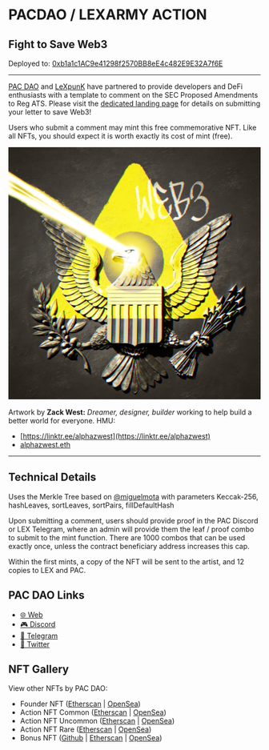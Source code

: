 # PACDAO / LEXARMY ACTION

## Fight to Save Web3

Deployed to: [0xb1a1c1AC9e41298f2570BB8eE4c482E9E32A7f6E](https://etherscan.io/address/0xb1a1c1AC9e41298f2570BB8eE4c482E9E32A7f6E)

---

[PAC DAO](https://pac.xyz/) and [LeXpunK](https://www.lexpunk.army/) have partnered to provide developers and DeFi enthusiasts with a template to comment on the SEC Proposed Amendments to Reg ATS.  Please visit the [dedicated landing page](https://pac.xyz/) for details on submitting your letter to save Web3!

Users who submit a comment may mint this free commemorative NFT.  Like all NFTs, you should expect it is worth exactly its cost of mint (free).

![Action NFT](metadata/PACLexAction.jpeg)

Artwork by 
**Zack West:** 
*Dreamer, designer, builder* working to help build a better world for everyone. 
HMU: 
 * [https://linktr.ee/alphazwest](https://linktr.ee/alphazwest)
 * [alphazwest.eth](https://app.ens.domains/name/alphazwest.eth/details)


---
## Technical Details 

Uses the Merkle Tree based on [@miguelmota](https://lab.miguelmota.com/merkletreejs/example/) with parameters Keccak-256, hashLeaves, sortLeaves, sortPairs, fillDefaultHash

Upon submitting a comment, users should provide proof in the PAC Discord or LEX Telegram, where an admin will provide them the leaf / proof combo to submit to the mint function.  There are 1000 combos that can be used exactly once, unless the contract beneficiary address increases this cap.

Within the first mints, a copy of the NFT will be sent to the artist, and 12 copies to LEX and PAC.


## PAC DAO Links
* [🌐  Web](https://pac.xyz/)
* [🎮  Discord ](https://discord.gg/tbBKXQqm)
* [🛫  Telegram ](https://t.me/joinchat/VYYqN19O3Wc4OTZh)
* [🦅  Twitter](https://twitter.com/pacdao)


## NFT Gallery
View other NFTs by PAC DAO:

 * Founder NFT ([Etherscan](https://etherscan.io/address/0x63994B223F01b943eFf986b1B379312508dc15F8) | [OpenSea](https://opensea.io/collection/pacdao-founder))
 * Action NFT Common ([Etherscan](https://etherscan.io/address/0xE60A7825A80509DE847Ffe30ce2936dfc770DB6b) | [OpenSea](https://opensea.io/collection/pacdao-action))
 * Action NFT Uncommon ([Etherscan](https://etherscan.io/address/0xb198936708ef94f494a4e753c44dcf8691cf7b87) | [OpenSea](https://opensea.io/collection/pac-dao-action-nft-1))
 * Action NFT Rare ([Etherscan](https://etherscan.io/address/0xd56c12efd06252f1f0098a8fe517da286245c0a8) | [OpenSea](https://opensea.io/collection/pacdao-action-nft-rare))
 * Bonus NFT ([Github](https://github.com/pacdao/bonus-nft) | [Etherscan](https://etherscan.io/address/0x0b28483c3139ea92ee3b3fed1e04e4270d88d586) | [OpenSea](https://opensea.io/collection/pac-dao-bonus-nft-1))


